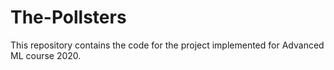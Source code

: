 # The-Pollsters
This repository contains the code for the project implemented for Advanced ML course 2020. 
